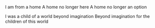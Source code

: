I am from a home
A home no longer here
A home no longer an option

I was a child of a world beyond imagination
Beyond imagination for the children of this world

